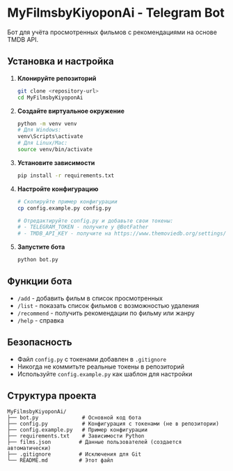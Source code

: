 # MyFilmsbyKiyoponAi - Telegram Bot

Бот для учёта просмотренных фильмов с рекомендациями на основе TMDB API.

## Установка и настройка

1. **Клонируйте репозиторий**
   ```bash
   git clone <repository-url>
   cd MyFilmsbyKiyoponAi
   ```

2. **Создайте виртуальное окружение**
   ```bash
   python -m venv venv
   # Для Windows:
   venv\Scripts\activate
   # Для Linux/Mac:
   source venv/bin/activate
   ```

3. **Установите зависимости**
   ```bash
   pip install -r requirements.txt
   ```

4. **Настройте конфигурацию**
   ```bash
   # Скопируйте пример конфигурации
   cp config.example.py config.py
   
   # Отредактируйте config.py и добавьте свои токены:
   # - TELEGRAM_TOKEN - получите у @BotFather
   # - TMDB_API_KEY - получите на https://www.themoviedb.org/settings/api
   ```

5. **Запустите бота**
   ```bash
   python bot.py
   ```

## Функции бота

- `/add` - добавить фильм в список просмотренных
- `/list` - показать список фильмов с возможностью удаления
- `/recommend` - получить рекомендации по фильму или жанру
- `/help` - справка

## Безопасность

- Файл `config.py` с токенами добавлен в `.gitignore`
- Никогда не коммитьте реальные токены в репозиторий
- Используйте `config.example.py` как шаблон для настройки

## Структура проекта

```
MyFilmsbyKiyoponAi/
├── bot.py              # Основной код бота
├── config.py           # Конфигурация с токенами (не в репозитории)
├── config.example.py   # Пример конфигурации
├── requirements.txt    # Зависимости Python
├── films.json         # Данные пользователей (создается автоматически)
├── .gitignore         # Исключения для Git
└── README.md          # Этот файл
``` 